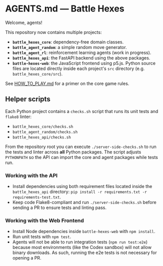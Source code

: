 # AGENTS.md — Battle Hexes

Welcome, agents!

This repository now contains multiple projects:

- **`battle_hexes_core`**: dependency-free domain classes.
- **`battle_agent_random`**: a simple random move generator.
- **`battle_agent_rl`**: reinforcement learning agents (work in progress).
- **`battle_hexes_api`**: the FastAPI backend using the above packages.
- **`battle-hexes-web`**: the JavaScript frontend using p5.js.
Python source files are located directly inside each project's `src` directory (e.g. `battle_hexes_core/src`).


See [HOW_TO_PLAY.md](HOW_TO_PLAY.md) for a primer on the core game rules.

## Helper scripts
Each Python project contains a `checks.sh` script that runs its unit tests and
`flake8` linter:

- `battle_hexes_core/checks.sh`
- `battle_agent_random/checks.sh`
- `battle_hexes_api/checks.sh`

From the repository root you can execute `./server-side-checks.sh` to run the
tests and linter across **all** Python packages. The script adjusts
`PYTHONPATH` so the API can import the core and agent packages while tests run.

### Working with the API

- Install dependencies using both requirement files located inside the
  `battle_hexes_api` directory:
  `pip install -r requirements.txt -r requirements-test.txt`.
- Keep code Flake8-compliant and run `./server-side-checks.sh` before sending a
  PR to ensure tests and linting pass.

### Working with the Web Frontend

- Install Node dependencies inside `battle-hexes-web` with `npm install`.
- Run unit tests with `npm test`.
- Agents will not be able to run integration tests (`npm run test:e2e`) because
  most environments (like the Codex sandbox) will not allow binary downloads. As such, 
  running the e2e tests is not necessary for opening a PR.
